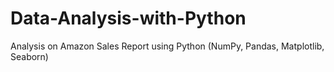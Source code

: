# Data-Analysis-with-Python
Analysis on Amazon Sales Report using Python (NumPy, Pandas, Matplotlib, Seaborn)
